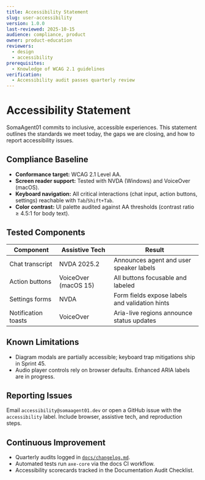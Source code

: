 ```yaml
---
title: Accessibility Statement
slug: user-accessibility
version: 1.0.0
last-reviewed: 2025-10-15
audience: compliance, product
owner: product-education
reviewers:
  - design
  - accessibility
prerequisites:
  - Knowledge of WCAG 2.1 guidelines
verification:
  - Accessibility audit passes quarterly review
---
```


# Accessibility Statement

SomaAgent01 commits to inclusive, accessible experiences. This statement outlines the standards we meet today, the gaps we are closing, and how to report accessibility issues.

## Compliance Baseline

- **Conformance target:** WCAG 2.1 Level AA.
- **Screen reader support:** Tested with NVDA (Windows) and VoiceOver (macOS).
- **Keyboard navigation:** All critical interactions (chat input, action buttons, settings) reachable with `Tab`/`Shift+Tab`.
- **Color contrast:** UI palette audited against AA thresholds (contrast ratio ≥ 4.5:1 for body text).

## Tested Components

| Component | Assistive Tech | Result |
| --------- | -------------- | ------ |
| Chat transcript | NVDA 2025.2 | Announces agent and user speaker labels |
| Action buttons | VoiceOver (macOS 15) | All buttons focusable and labeled |
| Settings forms | NVDA | Form fields expose labels and validation hints |
| Notification toasts | VoiceOver | Aria-live regions announce status updates |

## Known Limitations

- Diagram modals are partially accessible; keyboard trap mitigations ship in Sprint 45.
- Audio player controls rely on browser defaults. Enhanced ARIA labels are in progress.

## Reporting Issues

Email `accessibility@somaagent01.dev` or open a GitHub issue with the `accessibility` label. Include browser, assistive tech, and reproduction steps.

## Continuous Improvement

- Quarterly audits logged in [`docs/changelog.md`](../changelog.md).
- Automated tests run `axe-core` via the docs CI workflow.
- Accessibility scorecards tracked in the Documentation Audit Checklist.
